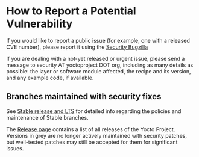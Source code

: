 How to Report a Potential Vulnerability
=======================================

If you would like to report a public issue (for example, one with a released
CVE number), please report it using the
[Security Bugzilla](https://bugzilla.yoctoproject.org/enter_bug.cgi?product=Security)

If you are dealing with a not-yet released or urgent issue, please send a
message to security AT yoctoproject DOT org, including as many details as
possible: the layer or software module affected, the recipe and its version,
and any example code, if available.

Branches maintained with security fixes
---------------------------------------

See [Stable release and LTS](https://wiki.yoctoproject.org/wiki/Stable_Release_and_LTS)
for detailed info regarding the policies and maintenance of Stable branches.

The [Release page](https://wiki.yoctoproject.org/wiki/Releases) contains
a list of all releases of the Yocto Project. Versions in grey are no longer
actively maintained with security patches, but well-tested patches may still
be accepted for them for significant issues.
